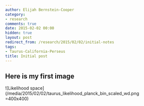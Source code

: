 ```yaml
---
author: Elijah Bernstein-Cooper
category:
- research
comments: true
date: 2015-02-02 00:00
hidden: true
layout: post
redirect_from: /research/2015/02/02/initial-notes
tags:
- Taurus-California-Perseus
title: Initial post
---
```


## Here is my first image

  ![Likelihood space](/media/2015/02/02/taurus_likelihood_planck_bin_scaled_wd.png =400x400)